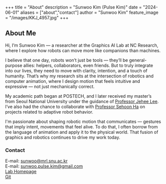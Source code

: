 +++
title = "About"
description = "Sunwoo Kim (Pulse Kim)"
date = "2024-06-01"
aliases = ["about","contact"]
author = "Sunwoo Kim"
feature_image = "/images/KKJ_4957.jpg"
+++

## About Me

Hi, I’m Sunwoo Kim — a researcher at the Graphics AI Lab at NC Research, where I explore how robots can move more like companions than machines.

I believe that one day, robots won’t just be tools — they’ll be general-purpose allies: helpers, collaborators, even friends. But to truly integrate into our lives, they need to move with clarity, intention, and a touch of humanity. That’s why my research sits at the intersection of robotics and computer animation, where I design motion that feels intuitive and expressive — not just mechanically correct.

My academic path began at POSTECH, and I later received my master’s from Seoul National University under the guidance of [Professor Jehee Lee](https://mrl.snu.ac.kr/~jehee/). I’ve also had the chance to collaborate with [Professor Sehoon Ha](https://faculty.cc.gatech.edu/~sha9/) on projects related to adaptive robot behavior.

I'm passionate about shaping robotic motion that communicates — gestures that imply intent, movements that feel alive. To do that, I often borrow from the language of animation and apply it to the physical world. That fusion of graphics and robotics continues to drive my work today.

### Contact 
E-mail: sunwoo@mrl.snu.ac.kr \
E-mail: sunwoo.pulse.kim@gmail.com \
[Lab Homepage](https://mrl.snu.ac.kr/)\
[Git](https://github.com/PulseKim/)
